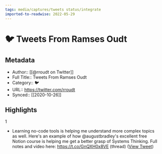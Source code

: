 ```yaml
---
tags: media/captures/tweets status/integrate
imported-to-readwise: 2022-05-29
---
```

# 🐦 Tweets From Ramses Oudt

## Metadata
- Author:: [[@rroudt on Twitter]]
- Full Title:: Tweets From Ramses Oudt
- Category:: 🐦
- URL:: https://twitter.com/rroudt
- Synced:: [[2020-10-26]]

## Highlights
1
- Learning no-code tools is helping me understand more complex topics as well.
  Here's an example of how @augustbradley's excellent free Notion course is helping me get a better grasp of Systems Thinking.
  Full notes and video here:
  https://t.co/GnQXH0x8VE
  (thread) ([View Tweet](https://twitter.com/search?q=Learning%20no-code%20tools%20is%20helping%20me%20understand%20more%20complex%20topics%20as%20well.%20%20Here%27s%20an%20example%20of%20how%20%40augustbradley%27s%20excellent%20free%20Notion%20course%20is%20helping%20me%20get%20a%20better%20grasp%20of%20Systems%20Thinking.%20%20Full%20notes%20and%20video%20here%3A%20https%3A//t%20%28from%3A%40rroudt%29))
